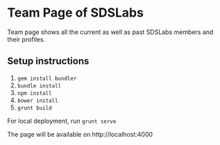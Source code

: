 # Team Page of SDSLabs
Team page shows all the current as well as past SDSLabs members and their profiles.

## Setup instructions

1. `gem install bundler`
2. `bundle install`
3. `npm install`
4. `bower install`
5. `grunt build`

For local deployment, run `grunt serve`

The page will be available on http://localhost:4000
